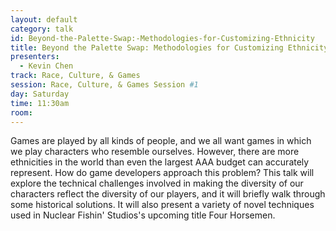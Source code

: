 ```yaml
---
layout: default
category: talk
id: Beyond-the-Palette-Swap:-Methodologies-for-Customizing-Ethnicity
title: Beyond the Palette Swap: Methodologies for Customizing Ethnicity
presenters:
  - Kevin Chen
track: Race, Culture, & Games
session: Race, Culture, & Games Session #1
day: Saturday
time: 11:30am
room: 
---
```

Games are played by all kinds of people, and we all want games in which we play characters who resemble ourselves. However, there are more ethnicities in the world than even the largest AAA budget can accurately represent. How do game developers approach this problem? This talk will explore the technical challenges involved in making the diversity of our characters reflect the diversity of our players, and it will briefly walk through some historical solutions. It will also present a variety of novel techniques used in Nuclear Fishin' Studios's upcoming title Four Horsemen.
